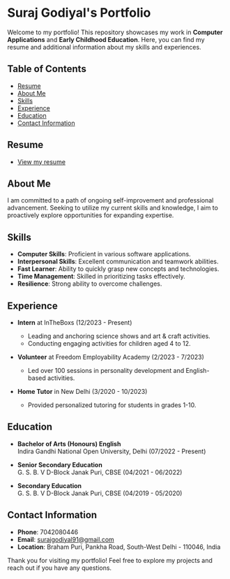 # Suraj Godiyal's Portfolio

Welcome to my portfolio! This repository showcases my work in **Computer Applications** and **Early Childhood Education**. Here, you can find my resume and additional information about my skills and experiences.

## Table of Contents
- [Resume](#resume)
- [About Me](#about-me)
- [Skills](#skills)
- [Experience](#experience)
- [Education](#education)
- [Contact Information](#contact-information)

## Resume
- [View my resume](index.html)  <!-- If your HTML file is named index.html -->

## About Me
I am committed to a path of ongoing self-improvement and professional advancement. Seeking to utilize my current skills and knowledge, I aim to proactively explore opportunities for expanding expertise.

## Skills
- **Computer Skills**: Proficient in various software applications.
- **Interpersonal Skills**: Excellent communication and teamwork abilities.
- **Fast Learner**: Ability to quickly grasp new concepts and technologies.
- **Time Management**: Skilled in prioritizing tasks effectively.
- **Resilience**: Strong ability to overcome challenges.

## Experience
- **Intern** at InTheBoxs (12/2023 - Present)
  - Leading and anchoring science shows and art & craft activities.
  - Conducting engaging activities for children aged 4 to 12.

- **Volunteer** at Freedom Employability Academy (2/2023 - 7/2023)
  - Led over 100 sessions in personality development and English-based activities.

- **Home Tutor** in New Delhi (3/2020 - 10/2023)
  - Provided personalized tutoring for students in grades 1-10.

## Education
- **Bachelor of Arts (Honours) English**  
  Indira Gandhi National Open University, Delhi (07/2022 - Present)

- **Senior Secondary Education**  
  G. S. B. V D-Block Janak Puri, CBSE (04/2021 - 06/2022)

- **Secondary Education**  
  G. S. B. V D-Block Janak Puri, CBSE (04/2019 - 05/2020)

## Contact Information
- **Phone**: 7042080446
- **Email**: [surajgodiyal91@gmail.com](mailto:surajgodiyal91@gmail.com)
- **Location**: Braham Puri, Pankha Road, South-West Delhi - 110046, India

Thank you for visiting my portfolio! Feel free to explore my projects and reach out if you have any questions.
